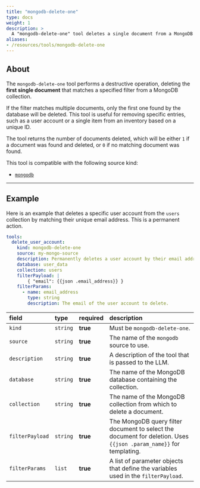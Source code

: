 ```yaml
---
title: "mongodb-delete-one"
type: docs
weight: 1
description: > 
  A "mongodb-delete-one" tool deletes a single document from a MongoDB collection.
aliases:
- /resources/tools/mongodb-delete-one
---
```


## About

The `mongodb-delete-one` tool performs a destructive operation, deleting the **first single document** that matches a specified filter from a MongoDB collection.

If the filter matches multiple documents, only the first one found by the database will be deleted. This tool is useful for removing specific entries, such as a user account or a single item from an inventory based on a unique ID.

The tool returns the number of documents deleted, which will be either `1` if a document was found and deleted, or `0` if no matching document was found.

This tool is compatible with the following source kind:

* [`mongodb`](../sources/mongodb.md)

---

## Example

Here is an example that deletes a specific user account from the `users` collection by matching their unique email address. This is a permanent action.

```yaml
tools:
  delete_user_account:
    kind: mongodb-delete-one
    source: my-mongo-source
    description: Permanently deletes a user account by their email address.
    database: user_data
    collection: users
    filterPayload: |
        { "email": {{json .email_address}} }
    filterParams:
      - name: email_address
        type: string
        description: The email of the user account to delete.
```

| **field**       | **type** | **required** | **description**                                                                                                    |
|:----------------|:---------|:-------------|:-------------------------------------------------------------------------------------------------------------------|
| `kind`          | `string` | **true**     | Must be `mongodb-delete-one`.                                                                                      |
| `source`        | `string` | **true**     | The name of the `mongodb` source to use.                                                                           |
| `description`   | `string` | **true**     | A description of the tool that is passed to the LLM.                                                               |
| `database`      | `string` | **true**     | The name of the MongoDB database containing the collection.                                                        |
| `collection`    | `string` | **true**     | The name of the MongoDB collection from which to delete a document.                                                |
| `filterPayload` | `string` | **true**     | The MongoDB query filter document to select the document for deletion. Uses `{{json .param_name}}` for templating. |
| `filterParams`  | `list`   | **true**     | A list of parameter objects that define the variables used in the `filterPayload`.                                 |
